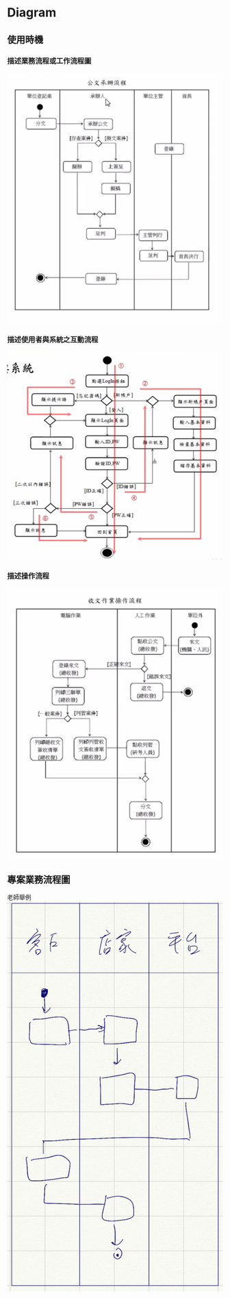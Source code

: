 # Diagram

## 使用時機

### 描述業務流程或工作流程圖

![diagram](../../../.gitbook/assets/2020-10-23-15-17-50.png)

### 描述使用者與系統之互動流程

![diagram](../../../.gitbook/assets/2020-10-23-15-19-55.png)

### 描述操作流程

![diagram](../../../.gitbook/assets/2020-10-23-15-20-47.png)

## 專案業務流程圖

老師舉例 ![diagram](../../../.gitbook/assets/2020-10-23-15-31-48.png)


